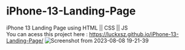 # iPhone-13-Landing-Page
iPhone 13 Landing Page using HTML || CSS || JS <br>
You can acess this project here : https://luckxsz.github.io/iPhone-13-Landing-Page/
![Screenshot from 2023-08-08 19-21-39](https://github.com/LuckxSz/iPhone-13-Landing-Page/assets/135531180/3b8de987-31dd-425a-ab9b-6077e951c065)

